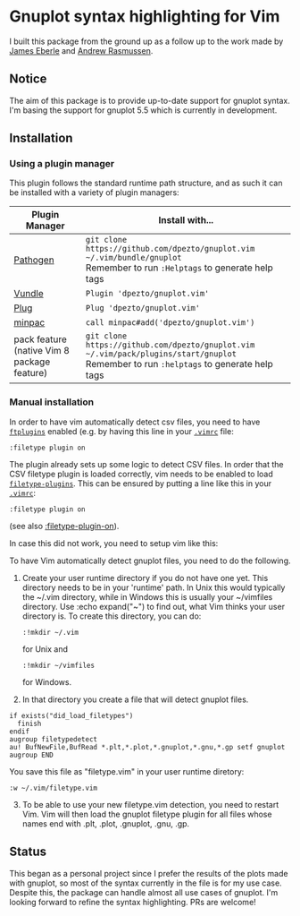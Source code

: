 # Gnuplot syntax highlighting for Vim
I built this package from the ground up as a follow up to the work made by [James Eberle](https://www.vim.org/scripts/script.php?script_id=1737) and [Andrew Rasmussen](https://www.vim.org/scripts/script.php?script_id=4873).

## Notice
The aim of this package is to provide up-to-date support for gnuplot syntax. I'm basing the support for gnuplot 5.5 which is currently in development.

## Installation

### Using a plugin manager
This plugin follows the standard runtime path structure, and as such it can be installed with a variety of plugin managers:

| Plugin Manager | Install with... |
| ------------- | ------------- |
| [Pathogen][1] | `git clone https://github.com/dpezto/gnuplot.vim ~/.vim/bundle/gnuplot`<br/>Remember to run `:Helptags` to generate help tags |
| [Vundle][2] | `Plugin 'dpezto/gnuplot.vim'` |
| [Plug][3] | `Plug 'dpezto/gnuplot.vim'` |
| [minpac][4] | `call minpac#add('dpezto/gnuplot.vim')` |
| pack feature (native Vim 8 package feature)| `git clone https://github.com/dpezto/gnuplot.vim ~/.vim/pack/plugins/start/gnuplot`<br/>Remember to run `:helptags` to generate help tags |

### Manual installation
In order to have vim automatically detect csv files, you need to have
[`ftplugins`](http://vimhelp.appspot.com/usr_05.txt.html#ftplugins) enabled (e.g. by having this line in your [`.vimrc`](http://vimhelp.appspot.com/starting.txt.html#.vimrc) file:

```vim
:filetype plugin on
```

The plugin already sets up some logic to detect CSV files. In order that the
CSV filetype plugin is loaded correctly, vim needs to be enabled to load
[`filetype-plugins`](http://vimhelp.appspot.com/filetype.txt.html#filetype-plugins). This can be ensured by putting a line like this in your
[`.vimrc`](http://vimhelp.appspot.com/starting.txt.html#.vimrc):

```vim
:filetype plugin on
```
(see also [:filetype-plugin-on](http://vimhelp.appspot.com/filetype.txt.html#:filetype-plugin-on)).

In case this did not work, you need to setup vim like this:

To have Vim automatically detect gnuplot files, you need to do the following.

1. Create your user runtime directory if you do not have one yet. This
	  directory needs to be in your 'runtime' path. In Unix this would
	  typically the ~/.vim directory, while in Windows this is usually your
	  ~/vimfiles directory. Use :echo expand("~") to find out, what Vim thinks
	  your user directory is.
	  To create this directory, you can do:
    ```vim
    :!mkdir ~/.vim
    ```
    for Unix and
    ```vim
    :!mkdir ~/vimfiles
    ```
    for Windows.

2. In that directory you create a file that will detect gnuplot files.
```vim
if exists("did_load_filetypes")
  finish
endif
augroup filetypedetect
au! BufNewFile,BufRead *.plt,*.plot,*.gnuplot,*.gnu,*.gp setf gnuplot
augroup END
```

You save this file as "filetype.vim" in your user runtime diretory:
```vim
:w ~/.vim/filetype.vim
```

3. To be able to use your new filetype.vim detection, you need to restart Vim. Vim will then load the gnuplot filetype plugin for all files whose names end with .plt, .plot, .gnuplot, .gnu, .gp.

## Status
This began as a personal project since I prefer the results of the plots made with gnuplot, so most of the syntax currently in the file is for my use case. Despite this, the package can handle almost all use cases of gnuplot. I'm looking forward to refine the syntax highlighting. PRs are welcome!

[1]: https://github.com/tpope/vim-pathogen
[2]: https://github.com/VundleVim/Vundle.vim
[3]: https://github.com/junegunn/vim-plug
[4]: https://github.com/k-takata/minpac/
